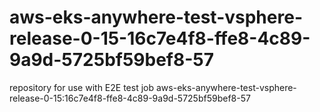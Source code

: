 # aws-eks-anywhere-test-vsphere-release-0-15-16c7e4f8-ffe8-4c89-9a9d-5725bf59bef8-57
repository for use with E2E test job aws-eks-anywhere-test-vsphere-release-0-15:16c7e4f8-ffe8-4c89-9a9d-5725bf59bef8-57
